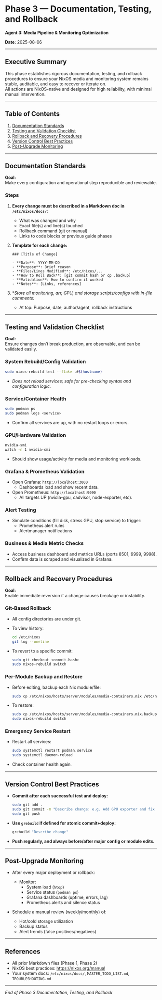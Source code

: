 # Phase 3 — Documentation, Testing, and Rollback

**Agent 3: Media Pipeline & Monitoring Optimization**

**Date:** 2025-08-06

---

## Executive Summary

This phase establishes rigorous documentation, testing, and rollback procedures to ensure your NixOS media and monitoring system remains stable, auditable, and easy to recover or iterate on.  
All actions are NixOS-native and designed for high reliability, with minimal manual intervention.

---

## Table of Contents

1. [Documentation Standards](#documentation-standards)
2. [Testing and Validation Checklist](#testing-and-validation-checklist)
3. [Rollback and Recovery Procedures](#rollback-and-recovery-procedures)
4. [Version Control Best Practices](#version-control-best-practices)
5. [Post-Upgrade Monitoring](#post-upgrade-monitoring)

---

## Documentation Standards

**Goal:**  
Make every configuration and operational step reproducible and reviewable.

### Steps

1. **Every change must be described in a Markdown doc in `/etc/nixos/docs/`**:
    - What was changed and why
    - Exact file(s) and line(s) touched
    - Rollback command (git or manual)
    - Links to code blocks or previous guide phases

2. **Template for each change:**
    ```
    ### [Title of Change]

    - **Date**: YYYY-MM-DD
    - **Purpose**: Brief reason
    - **Files/Lines Modified**: /etc/nixos/...
    - **How to Roll Back**: [git commit hash or cp .backup]
    - **Validation**: How to confirm it worked
    - **Notes**: [Links, references]
    ```

3. **Store all monitoring, *arr, GPU, and storage scripts/configs with in-file comments:**
    - At top: Purpose, date, author/agent, rollback instructions

---

## Testing and Validation Checklist

**Goal:**  
Ensure changes don’t break production, are observable, and can be validated easily.

### System Rebuild/Config Validation

```bash
sudo nixos-rebuild test --flake .#$(hostname)
```
- *Does not reload services; safe for pre-checking syntax and configuration logic.*

### Service/Container Health

```bash
sudo podman ps
sudo podman logs <service>
```
- Confirm all services are up, with no restart loops or errors.

### GPU/Hardware Validation

```bash
nvidia-smi
watch -n 1 nvidia-smi
```
- Should show usage/activity for media and monitoring workloads.

### Grafana & Prometheus Validation

- Open Grafana: `http://localhost:3000`
    - Dashboards load and show recent data.
- Open Prometheus: `http://localhost:9090`
    - All targets UP (nvidia-gpu, cadvisor, node-exporter, etc).

### Alert Testing

- Simulate conditions (fill disk, stress GPU, stop service) to trigger:
    - Prometheus alert rules
    - Alertmanager notifications

### Business & Media Metric Checks

- Access business dashboard and metrics URLs (ports 8501, 9999, 9998).
- Confirm data is scraped and visualized in Grafana.

---

## Rollback and Recovery Procedures

**Goal:**  
Enable immediate reversion if a change causes breakage or instability.

### Git-Based Rollback

- All config directories are under git.
- To view history:

    ```bash
    cd /etc/nixos
    git log --oneline
    ```

- To revert to a specific commit:

    ```bash
    sudo git checkout <commit-hash>
    sudo nixos-rebuild switch
    ```

### Per-Module Backup and Restore

- Before editing, backup each Nix module/file:

    ```bash
    sudo cp /etc/nixos/hosts/server/modules/media-containers.nix /etc/nixos/hosts/server/modules/media-containers.nix.backup
    ```

- To restore:

    ```bash
    sudo cp /etc/nixos/hosts/server/modules/media-containers.nix.backup /etc/nixos/hosts/server/modules/media-containers.nix
    sudo nixos-rebuild switch
    ```

### Emergency Service Restart

- Restart all services:

    ```bash
    sudo systemctl restart podman.service
    sudo systemctl daemon-reload
    ```

- Check container health again.

---

## Version Control Best Practices

- **Commit after each successful test and deploy:**

    ```bash
    sudo git add .
    sudo git commit -m "Describe change: e.g. Add GPU exporter and fix Grafana dashboard"
    sudo git push
    ```

- **Use `grebuild` if defined for atomic commit+deploy:**

    ```bash
    grebuild "Describe change"
    ```

- **Push regularly, and always before/after major config or module edits.**

---

## Post-Upgrade Monitoring

- After every major deployment or rollback:
    - Monitor:
        - System load (`htop`)
        - Service status (`podman ps`)
        - Grafana dashboards (uptime, errors, lag)
        - Prometheus alerts and silence status

- Schedule a manual review (weekly/monthly) of:
    - Hot/cold storage utilization
    - Backup status
    - Alert trends (false positives/negatives)

---

## References

- All prior Markdown files (Phase 1, Phase 2)
- NixOS best practices: https://nixos.org/manual
- Your system docs: `/etc/nixos/docs/`, `MASTER_TODO_LIST.md`, `TROUBLESHOOTING.md`

---

*End of Phase 3 Documentation, Testing, and Rollback*

